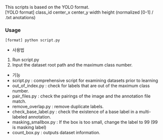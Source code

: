 
This scripts is based on the YOLO format.  
[YOLO format] class_id center_x center_y width height (normalized [0-1] / .txt anotations)  

### Usage
```
[format] python script.py  
```

- 사용법  
1. Run script.py  
2. Input the dataset root path and the maximum class number.

- 기능  
- script.py : comprehensive script for examining datasets prior to learning
- out_of_index.py : check for labels that are out of the maximum class number.
- pair_files.py : check the pairings of the image and the annotation file match.
- remove_overlap.py : remove duplicate labels. 
- check_base_label.py : check the existence of a base label in a multi-labeled annotation.
- masking_smallbox.py : If the box is too small, change the label to 99 (99 is masking label)
- count_box.py : outputs dataset information.
